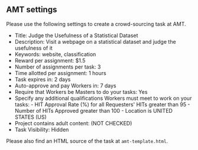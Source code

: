 AMT settings
-----

Please use the following settings to create a crowd-sourcing task at AMT.

- Title: Judge the Usefulness of a Statistical Dataset
- Description: Visit a webpage on a statistical dataset and judge the usefulness of it
- Keywords: website, classification
- Reward per assignment: $1.5
- Number of assignments per task: 3
- Time allotted per assignment: 1 hours
- Task expires in: 2 days
- Auto-approve and pay Workers in: 7 days
- Require that Workers be Masters to do your tasks: Yes
- Specify any additional qualifications Workers must meet to work on your tasks:
        - HIT Approval Rate (%) for all Requesters' HITs   greater than   95
        - Number of HITs Approved   greater than   100
        - Location   is   UNITED STATES (US)
- Project contains adult content: (NOT CHECKED)
- Task Visibility: Hidden

Please also find an HTML source of the task at `amt-template.html`.
